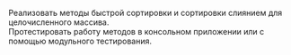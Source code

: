 Реализовать методы быстрой сортировки и сортировки слиянием для целочисленного массива.  
Протестировать работу методов в консольном приложении или с помощью модульного тестирования. 
